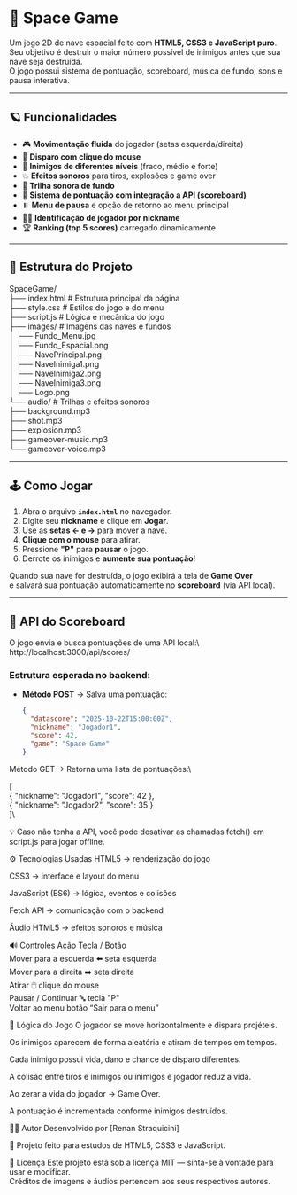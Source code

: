 # 🚀 Space Game

Um jogo 2D de nave espacial feito com **HTML5, CSS3 e JavaScript puro**.  
Seu objetivo é destruir o maior número possível de inimigos antes que sua nave seja destruída.  
O jogo possui sistema de pontuação, scoreboard, música de fundo, sons e pausa interativa.

---

## 🪐 Funcionalidades

- 🎮 **Movimentação fluida** do jogador (setas esquerda/direita)
- 🔫 **Disparo com clique do mouse**
- 👾 **Inimigos de diferentes níveis** (fraco, médio e forte)
- 💥 **Efeitos sonoros** para tiros, explosões e game over
- 🎵 **Trilha sonora de fundo**
- 💾 **Sistema de pontuação com integração a API (scoreboard)**
- ⏸️ **Menu de pausa** e opção de retorno ao menu principal
- 🧑‍🚀 **Identificação de jogador por nickname**
- 🏆 **Ranking (top 5 scores)** carregado dinamicamente

---

## 🧩 Estrutura do Projeto

SpaceGame/\
├── index.html # Estrutura principal da página\
├── style.css # Estilos do jogo e do menu\
├── script.js # Lógica e mecânica do jogo\
├── images/ # Imagens das naves e fundos\
│ ├── Fundo_Menu.jpg\
│ ├── Fundo_Espacial.png\
│ ├── NavePrincipal.png\
│ ├── NaveInimiga1.png\
│ ├── NaveInimiga2.png\
│ ├── NaveInimiga3.png\
│ └── Logo.png\
└── audio/ # Trilhas e efeitos sonoros\
├── background.mp3\
├── shot.mp3\
├── explosion.mp3\
├── gameover-music.mp3\
└── gameover-voice.mp3


---

## 🕹️ Como Jogar

1. Abra o arquivo **`index.html`** no navegador.  
2. Digite seu **nickname** e clique em **Jogar**.  
3. Use as **setas ← e →** para mover a nave.  
4. **Clique com o mouse** para atirar.  
5. Pressione **"P"** para **pausar** o jogo.  
6. Derrote os inimigos e **aumente sua pontuação**!  

Quando sua nave for destruída, o jogo exibirá a tela de **Game Over**  
e salvará sua pontuação automaticamente no **scoreboard** (via API local).

---

## 💾 API do Scoreboard

O jogo envia e busca pontuações de uma API local:\  
http://localhost:3000/api/scores/

### Estrutura esperada no backend:
- **Método POST** → Salva uma pontuação:
  ```json
  {
    "datascore": "2025-10-22T15:00:00Z",
    "nickname": "Jogador1",
    "score": 42,
    "game": "Space Game"
  }
Método GET → Retorna uma lista de pontuações:\

[\
  { "nickname": "Jogador1", "score": 42 },\
  { "nickname": "Jogador2", "score": 35 }\
]\

💡 Caso não tenha a API, você pode desativar as chamadas fetch() em script.js para jogar offline.

⚙️ Tecnologias Usadas
HTML5 → renderização do jogo

CSS3 → interface e layout do menu

JavaScript (ES6) → lógica, eventos e colisões

Fetch API → comunicação com o backend

Áudio HTML5 → efeitos sonoros e música

🔊 Controles
Ação	Tecla / Botão\
Mover para a esquerda	⬅️ seta esquerda\
Mover para a direita	➡️ seta direita\
Atirar	🖱️ clique do mouse\
Pausar / Continuar	🔤 tecla "P"\
Voltar ao menu	botão “Sair para o menu”

🧠 Lógica do Jogo
O jogador se move horizontalmente e dispara projéteis.

Os inimigos aparecem de forma aleatória e atiram de tempos em tempos.

Cada inimigo possui vida, dano e chance de disparo diferentes.

A colisão entre tiros e inimigos ou inimigos e jogador reduz a vida.

Ao zerar a vida do jogador → Game Over.

A pontuação é incrementada conforme inimigos destruídos.

🧑‍💻 Autor
Desenvolvido por [Renan Straquicini]

💬 Projeto feito para estudos de HTML5, CSS3 e JavaScript.

🏁 Licença
Este projeto está sob a licença MIT — sinta-se à vontade para usar e modificar.\
Créditos de imagens e áudios pertencem aos seus respectivos autores.

